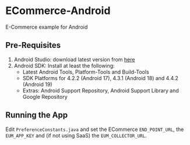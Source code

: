 ECommerce-Android
=================
E-Commerce example for Android

Pre-Requisites
--------------
1. Android Studio: download latest version from [here](https://developer.android.com/sdk/installing/studio.html)
3. Android SDK: Install at least the following:
    - Latest Android Tools, Platform-Tools and Build-Tools
    - SDK Platforms for 4.2.2 (Android 17), 4.3.1 (Android 18) and 4.4.2 (Android 19)
    - Extras: Android Support Repository, Android Support Library and Google Repository

Running the App
---------------

Edit `PreferenceConstants.java` and set the ECommerce `END_POINT_URL`, the
`EUM_APP_KEY` and (if not using SaaS) the `EUM_COLLECTOR_URL`.
